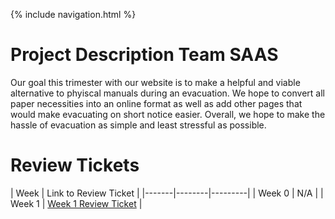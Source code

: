 {% include navigation.html %}

# Project Description Team SAAS
Our goal this trimester with our website is to make a helpful and viable alternative to phyiscal manuals during an evacuation. We hope to convert all paper necessities into an online format as well as add other pages that would make evacuating on short notice easier. Overall, we hope to make the hassle of evacuation as simple and least stressful as possible.


# Review Tickets
| Week | Link to Review Ticket |
|-------|--------|---------|
| Week 0 | N/A |
| Week 1 | [Week 1 Review Ticket](https://github.com/sarayu-pr11/saas/projects/1#card-79290897) |

